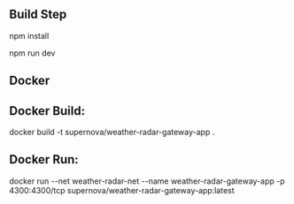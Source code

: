 ## Build Step
npm install

npm run dev



## Docker

## Docker Build:
docker build -t supernova/weather-radar-gateway-app .

## Docker Run:
docker run --net weather-radar-net --name weather-radar-gateway-app -p 4300:4300/tcp supernova/weather-radar-gateway-app:latest